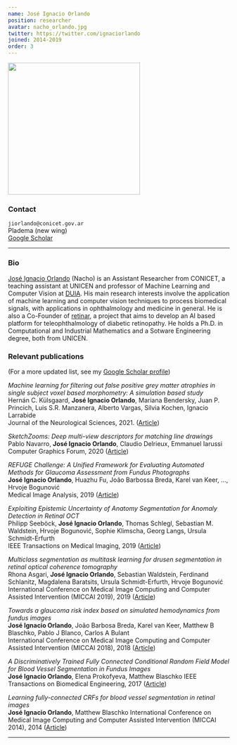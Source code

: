 ```yaml
---
name: José Ignacio Orlando
position: researcher
avatar: nacho_orlando.jpg
twitter: https://twitter.com/ignaciorlando
joined: 2014-2019
order: 3
---
```


<img width="300" src="{{site.baseurl}}/images/people/{{page.avatar}}" data-action="zoom">

### Contact

<i class="fa fa-envelope-o"></i>  `jiorlando@conicet.gov.ar`<br>
<i class="fa fa-building"></i> Pladema (new wing) <br>
<i class="fa fa-bar-chart"></i> [Google Scholar](https://scholar.google.com/citations?user=2N3oD28AAAAJ&hl=en)

<hr>

### Bio

[José Ignacio Orlando](https://ignaciorlando.github.io/) (Nacho) is an Assistant Researcher from CONICET, a teaching assistant at UNICEN and professor of Machine Learning and Computer Vision at [DUIA](https://duia.exa.unicen.edu.ar/). His main research interests involve the application of machine learning and computer vision techniques to process biomedical signals, with applications in ophthalmology and medicine in general. He is also a Co-Founder of [retinar](https://retinar.com.ar/en/), a project that aims to develop an AI based platform for teleophthalmology of diabetic retinopathy. He holds a Ph.D. in Computational and Industrial Mathematics and a Sotware Engineering degree, both from UNICEN.

### Relevant publications

(For a more updated list, see my [Google Scholar profile](https://scholar.google.com/citations?user=2N3oD28AAAAJ&hl=en))

_Machine learning for filtering out false positive grey matter atrophies in single subject voxel based morphometry: A simulation based study_<br>
Hernán C. Külsgaard, **José Ignacio Orlando**, Mariana Bendersky, Juan P. Princich, Luis S.R. Manzanera, Alberto Vargas, Silvia Kochen, Ignacio Larrabide<br>
Journal of the Neurological Sciences, 2021. ([Article](https://www.sciencedirect.com/science/article/abs/pii/S0022510X20305566))

_SketchZooms: Deep multi-view descriptors for matching line drawings_<br>
Pablo Navarro, **José Ignacio Orlando**, Claudio Delrieux, Emmanuel Iarussi<br>
Computer Graphics Forum, 2020 ([Article](https://onlinelibrary.wiley.com/doi/epdf/10.1111/cgf.14197))

_REFUGE Challenge: A Unified Framework for Evaluating Automated Methods for Glaucoma Assessment from Fundus Photographs_<br>
**José Ignacio Orlando**, Huazhu Fu, João Barbossa Breda, Karel van Keer, ..., Hrvoje Bogunović<br>
Medical Image Analysis, 2019 ([Article](https://arxiv.org/pdf/1910.03667.pdf))

_Exploiting Epistemic Uncertainty of Anatomy Segmentation for Anomaly Detection in Retinal OCT_<br>
Philipp Seeböck, **José Ignacio Orlando**, Thomas Schlegl, Sebastian M. Waldstein, Hrvoje Bogunović, Sophie Klimscha, Georg Langs, Ursula Schmidt-Erfurth<br>
IEEE Transactions on Medical Imaging, 2019 ([Article](https://arxiv.org/pdf/1905.12806))

_Multiclass segmentation as multitask learning for drusen segmentation in retinal optical coherence tomography_<br>
Rhona Asgari, **José Ignacio Orlando**, Sebastian Waldstein, Ferdinand Schlanitz, Magdalena Baratsits, Ursula Schmidt-Erfurth, Hrvoje Bogunović<br>
International Conference on Medical Image Computing and Computer Assisted Intervention (MICCAI 2019), 2019 ([Article](https://arxiv.org/pdf/1906.07679))

_Towards a glaucoma risk index based on simulated hemodynamics from fundus images_<br>
**José Ignacio Orlando**, João Barbosa Breda, Karel van Keer, Matthew B Blaschko, Pablo J Blanco, Carlos A Bulant<br>
International Conference on Medical Image Computing and Computer Assisted Intervention (MICCAI 2018), 2018 ([Article](https://arxiv.org/pdf/1805.10273))

_A Discriminatively Trained Fully Connected Conditional Random Field Model for Blood Vessel Segmentation in Fundus Images_<br>
**José Ignacio Orlando**, Elena Prokofyeva, Matthew Blaschko
IEEE Transactions on Biomedical Engineering, 2017 ([Article](https://lirias.kuleuven.be/retrieve/375236))

_Learning fully-connected CRFs for blood vessel segmentation in retinal images_<br>
**José Ignacio Orlando**, Matthew Blaschko
International Conference on Medical Image Computing and Computer Assisted Intervention (MICCAI 2014), 2014 ([Article](https://hal.inria.fr/hal-01024226/document))


<hr>